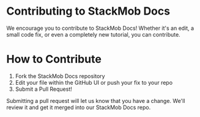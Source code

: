 # Contributing to StackMob Docs

We encourage you to contribute to StackMob Docs!  Whether it's an edit, a small code fix, or even a completely new tutorial, you can contribute.

# How to Contribute

1.  Fork the StackMob Docs repository
2.  Edit your file within the GitHub UI or push your fix to your repo
3.  Submit a Pull Request!

Submitting a pull request will let us know that you have a change.  We'll review it and get it merged into our StackMob Docs repo.

<img src="https://s3.amazonaws.com/static.stackmob.com/images/contribute.gif" alt=""/>

